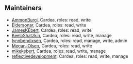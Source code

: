 ## Maintainers

- [AmmonBurgi](https://github.com/AmmonBurgi), Cardea, roles: read, write
- [Eldersonar](https://github.com/Eldersonar), Cardea, roles: read, write
- [JamesKEbert](https://github.com/JamesKEbert), Cardea, roles: read, write
- [KeelaShatzkin](https://github.com/KeelaShatzkin), Cardea, roles: read, write, manage
- [lynnbendixsen](https://github.com/lynnbendixsen), Cardea, roles: read, manage, write, admin
- [Megan-Olsen](https://github.com/Megan-Olsen), Cardea, roles: read, write
- [mikekebert](https://github.com/mikekebert), Cardea, roles: read, write, manage
- [reflectivedevelopment](https://github.com/reflectivedevelopment), Cardea, roles: read, write, manage
